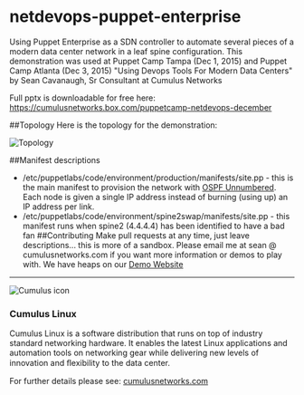 # netdevops-puppet-enterprise
Using Puppet Enterprise as a SDN controller to automate several pieces of a modern data center network in a leaf spine configuration.  This demonstration was used at Puppet Camp Tampa (Dec 1, 2015) and Puppet Camp Atlanta (Dec 3, 2015) "Using Devops Tools For Modern Data Centers" by Sean Cavanaugh, Sr Consultant at Cumulus Networks  

Full pptx is downloadable for free here: https://cumulusnetworks.box.com/puppetcamp-netdevops-december

##Topology
Here is the topology for the demonstration:

![Topology](https://raw.githubusercontent.com/seanx820/netdevops/master/topology.png)

##Manifest descriptions
- /etc/puppetlabs/code/environment/production/manifests/site.pp - this is the main manifest to provision the network with [OSPF Unnumbered](http://docs.cumulusnetworks.com/display/CL25/Open+Shortest+Path+First+-+OSPF+-+Protocol).  Each node is given a single IP address instead of burning (using up) an IP address per link.
- /etc/puppetlabs/code/environment/spine2swap/manifests/site.pp - this manifest runs when spine2 (4.4.4.4) has been identified to have a bad fan
##Contributing
Make pull requests at any time, just leave descriptions... this is more of a sandbox.  Please email me at sean @ cumulusnetworks.com if you want more information or demos to play with.  We have heaps on our [Demo Website](https://support.cumulusnetworks.com/hc/en-us/sections/200398866)

***

![Cumulus icon](http://cumulusnetworks.com/static/cumulus/img/logo_2014.png)

### Cumulus Linux

Cumulus Linux is a software distribution that runs on top of industry standard 
networking hardware. It enables the latest Linux applications and automation 
tools on networking gear while delivering new levels of innovation and 
ﬂexibility to the data center.

For further details please see: [cumulusnetworks.com](http://www.cumulusnetworks.com)
